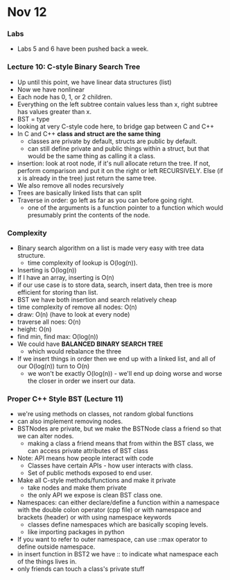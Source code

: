 # Nov 12 

### Labs
- Labs 5 and 6 have been pushed back a week. 

### Lecture 10: C-style Binary Search Tree
- Up until this point, we have linear data structures (list) 
- Now we have nonlinear
- Each node has 0, 1, or 2 children. 
- Everything on the left subtree contain values less than x, right subtree has values greater than x.
- BST = type 
- looking at very C-style code here, to bridge gap between C and C++ 
- In C and C++ **class and struct are the same thing**
    - classes are private by default, structs are public by default. 
    - can still define private and public things within a struct, but that would be the same thing as calling it a class. 
- insertion: look at root node, if it's null allocate return the tree. If not, perform comparison and put it on the right or left RECURSIVELY. Else (if x is already in the tree) just return the same tree. 
- We also remove all nodes recursively 
- Trees are basically linked lists that can split
- Traverse in order: go left as far as you can before going right. 
    - one of the arguments is a function pointer to a function which would presumably print the contents of the node. 

### Complexity
- Binary search algorithm on a list is made very easy with tree data structure. 
    - time complexity of lookup is O(log(n)). 
- Inserting is O(log(n))
- If I have an array, inserting is O(n)
- if our use case is to store data, search, insert data, then tree is more efficient for storing than list.
- BST we have both insertion and search relatively cheap
- time complexity of remove all nodes: O(n)
- draw: O(n) (have to look at every node)
- traverse all noes: O(n)
- height: O(n) 
- find min, find max: O(log(n))
- We could have **BALANCED BINARY SEARCH TREE** 
    - which would rebalance the three
- If we insert things in order then we end up with a linked list, and all of our O(log(n)) turn to O(n) 
    - we won't be exactly O(log(n)) - we'll end up doing worse and worse the closer in order we insert our data. 

### Proper C++ Style BST (Lecture 11)
- we're using methods on classes, not random global functions 
- can also implement removing nodes.
- BSTNodes are private, but we make the BSTNode class a friend so that we can alter nodes. 
    - making a class a friend means that from within the BST class, we can access private attributes of BST class 
- Note: API means how people interact with code
    - Classes have certain APIs - how user interacts with class. 
    - Set of public methods exposed to end user. 
- Make all C-style methods/functions and make it private
    - take nodes and make them private
    - the only API we expose is clean BST class one. 
- Namespaces: can either declare/define a function within a namespace with the double colon operator (cpp file) or with namespace and brackets (header) or with using namespace keywords 
    - classes define namespaces which are basically scoping levels.
    - like importing packages in python
- If you want to refer to outer namespace, can use ::max operator to define outside namespace.
- in insert function in BST2 we have :: to indicate what namespace each of the things lives in. 
- only friends can touch a class's private stuff
